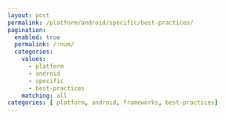 ```yaml
---
layout: post
permalink: /platform/android/specific/best-practices/
pagination: 
  enabled: true
  permalink: /:num/
  categories:
    values:
      - platform
      - android
      - specific
      - best-practices
    matching: all
categories: [ platform, android, frameworks, best-practices]
---
```


